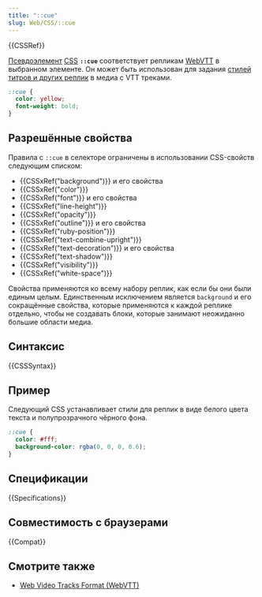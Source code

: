 ```yaml
---
title: "::cue"
slug: Web/CSS/::cue
---
```


{{CSSRef}}

[Псевдоэлемент](/ru/docs/Web/CSS/Pseudo-elements) [CSS](/ru/docs/Web/CSS) **`::cue`** соответствует репликам [WebVTT](/ru/docs/Web/API/WebVTT_API) в выбранном элементе. Он может быть использован для задания [стилей титров и других реплик](/docs/Web/API/WebVTT_API#Styling_WebTT_cues) в медиа с VTT треками.

```css
::cue {
  color: yellow;
  font-weight: bold;
}
```

## Разрешённые свойства

Правила с `::cue` в селекторе ограничены в использовании CSS-свойств следующим списком:

- {{CSSxRef("background")}} и его свойства
- {{CSSxRef("color")}}
- {{CSSxRef("font")}} и его свойства
- {{CSSxRef("line-height")}}
- {{CSSxRef("opacity")}}
- {{CSSxRef("outline")}} и его свойства
- {{CSSxRef("ruby-position")}}
- {{CSSxRef("text-combine-upright")}}
- {{CSSxRef("text-decoration")}} и его свойства
- {{CSSxRef("text-shadow")}}
- {{CSSxRef("visibility")}}
- {{CSSxRef("white-space")}}

Свойства применяются ко всему набору реплик, как если бы они были единым целым. Единственным исключением является `background` и его сокращённые свойства, которые применяются к каждой реплике отдельно, чтобы не создавать блоки, которые занимают неожиданно большие области медиа.

## Синтаксис

{{CSSSyntax}}

## Пример

Следующий CSS устанавливает стили для реплик в виде белого цвета текста и полупрозрачного чёрного фона.

```css
::cue {
  color: #fff;
  background-color: rgba(0, 0, 0, 0.6);
}
```

## Спецификации

{{Specifications}}

## Совместимость с браузерами

{{Compat}}

## Смотрите также

- [Web Video Tracks Format (WebVTT)](/ru/docs/Web/API/WebVTT_API)
